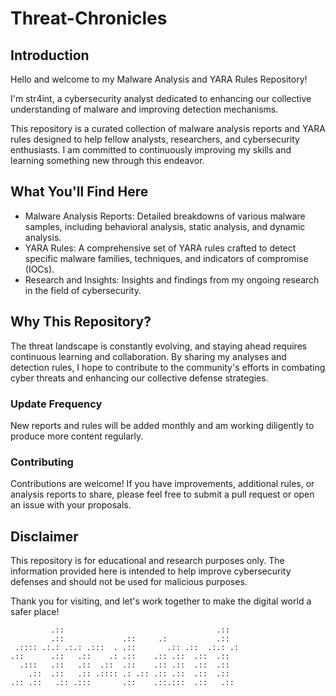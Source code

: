 # Threat-Chronicles

## Introduction

Hello and welcome to my Malware Analysis and YARA Rules Repository!

I'm str4int, a cybersecurity analyst dedicated to enhancing our collective understanding of malware and improving detection mechanisms.

This repository is a curated collection of malware analysis reports and YARA rules designed to help fellow analysts, researchers, and cybersecurity enthusiasts. I am committed to continuously improving my skills and learning something new through this endeavor.

## What You'll Find Here

  - Malware Analysis Reports: Detailed breakdowns of various malware samples, including behavioral analysis, static analysis, and dynamic analysis.
  - YARA Rules: A comprehensive set of YARA rules crafted to detect specific malware families, techniques, and indicators of compromise (IOCs).
  - Research and Insights: Insights and findings from my ongoing research in the field of cybersecurity.

## Why This Repository?

The threat landscape is constantly evolving, and staying ahead requires continuous learning and collaboration. By sharing my analyses and detection rules, I hope to contribute to the community's efforts in combating cyber threats and enhancing our collective defense strategies.


### Update Frequency

New reports and rules will be added monthly and am working diligently to produce more content regularly.


### Contributing

Contributions are welcome! If you have improvements, additional rules, or analysis reports to share, please feel free to submit a pull request or open an issue with your proposals.


## Disclaimer

This repository is for educational and research purposes only. The information provided here is intended to help improve cybersecurity defenses and should not be used for malicious purposes.


Thank you for visiting, and let's work together to make the digital world a safer place!

```
         .::                                  .::  
         .::             .::     .:           .::  
 .:::: .:.: .:.: .:::  . .::       .:: .::  .:.: .:
.::      .::   .::    .: .::    .:: .::  .::  .::  
  .:::   .::   .::  .::  .::    .:: .::  .::  .::  
    .::  .::   .:: .:::: .: .:: .:: .::  .::  .::  
.:: .::   .:: .:::       .::    .::.:::  .::   .::
```
